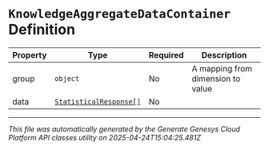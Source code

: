 # `KnowledgeAggregateDataContainer` Definition

| Property | Type | Required | Description |
|----------|------|----------|-------------|
| group | `object` | No | A mapping from dimension to value |
| data | [`StatisticalResponse[]`](statisticalresponse-definition.md) | No |  |

---

*This file was automatically generated by the Generate Genesys Cloud Platform API classes utility on 2025-04-24T15:04:25.481Z*